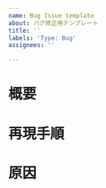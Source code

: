 ```yaml
---
name: Bug Issue template
about: バグ修正用テンプレート
title: ''
labels: 'Type: Bug'
assignees: ''

---
```


# 概要

# 再現手順

# 原因
